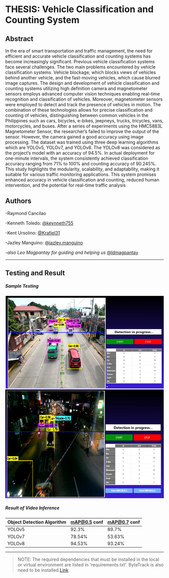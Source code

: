 
# THESIS: Vehicle Classification and Counting System

## Abstract
In the era of smart transportation and traffic management, the need for efficient and accurate vehicle classification and counting systems has become increasingly significant. Previous vehicle classification systems face several challenges. The two main problems encountered by vehicle classification systems. Vehicle blockage, which blocks views of vehicles behind another vehicle, and the fast-moving vehicles, which cause blurred image captures.
The design and development of vehicle classification and counting systems utilizing high definition camera and magnetometer sensors employs advanced computer vision techniques enabling real-time recognition and classification of vehicles. Moreover, magnetometer sensors were employed to detect and track the presence of vehicles in motion. The combination of these technologies allows for precise classification and counting of vehicles, distinguishing between common vehicles in the Philippines such as cars, bicycles, e-bikes, jeepneys, trucks, tricycles, vans, motorcycles, and buses. After a series of experiments using the HMC5883L Magnetometer Sensor, the researcher’s failed to improve the output of the sensor. However, the camera gained a good accuracy using image processing. The dataset was trained using three deep learning algorithms which are YOLOv5, YOLOv7, and YOLOv8. The YOLOv8 was considered as the project’s model with an accuracy of 94.5%. In actual deployment for one-minute intervals, the system consistently achieved classification accuracy ranging from 71% to 100% and counting accuracy of 90.245%.
This study highlights the modularity, scalability, and adaptability, making it suitable for various traffic monitoring applications. This system promises enhanced accuracy in vehicle classification and counting, reduced human intervention, and the potential for real-time traffic analysis


## Authors
-Raymond Cancilao

-Kenneth Toledo: [@keynneth755](https://github.com/Keynneth755)

-Kent Ursolino:
[@Krafiel31](https://github.com/krafiel31)

-Jazley Manguino: 
[@jazley.manguino](https://www.facebook.com/jazley.manguino)

-_also Leo Magpantay for guiding and helping us_ [@ldmagpantay](https://github.com/ldmagpantay)

---
## Testing and Result

##### __Sample Testing__
![day](https://raw.githubusercontent.com/Chocobot02/Thesis/63067ba386cd0cbe4d774851f9f585220d632851/Screenshot%202023-11-06%20164554.png)
![noght](https://raw.githubusercontent.com/Chocobot02/Thesis/63067ba386cd0cbe4d774851f9f585220d632851/Screenshot%202023-11-06%20164609.png)

##### __Result of Video Inference__
| Object Detection Algorithm | mAP@0.5 conf | mAP@0.7 conf|
| ------- | ------- | -------- |
| YOLOv5 |92.3% |89.7% |
| YOLOv7 |78.54%|53.63% |
| YOLOv8 |94.53%|93.24% |


---
> NOTE: The required dependencies that must be installed in the local or virtual environment are listed in 'requirements.txt'. ByteTrack is also  need to be installed.[Link](https://github.com/ifzhang/ByteTrack)
